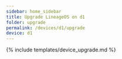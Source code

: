 ```yaml
---
sidebar: home_sidebar
title: Upgrade LineageOS on d1
folder: upgrade
permalink: /devices/d1/upgrade
device: d1
---
```

{% include templates/device_upgrade.md %}
